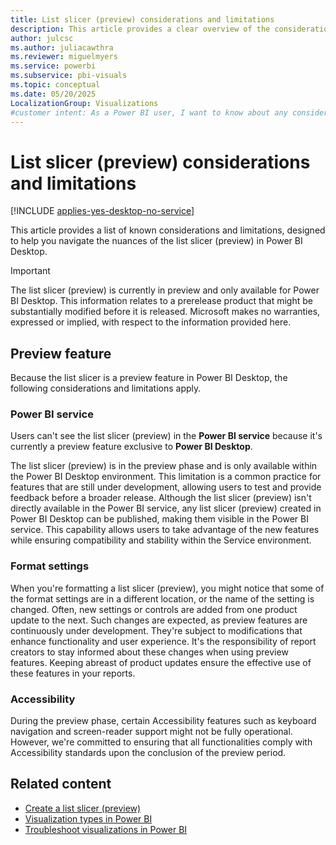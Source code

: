 ```yaml
---
title: List slicer (preview) considerations and limitations
description: This article provides a clear overview of the considerations and limitations for the list slicer (preview) in Power BI Desktop.
author: julcsc
ms.author: juliacawthra
ms.reviewer: miguelmyers
ms.service: powerbi
ms.subservice: pbi-visuals
ms.topic: conceptual
ms.date: 05/20/2025
LocalizationGroup: Visualizations
#customer intent: As a Power BI user, I want to know about any considerations or limitations for the list slicer (preview) so that I'm always aware of the nuances of the list slicer (preview) in Power BI Desktop.
---
```


# List slicer (preview) considerations and limitations

[!INCLUDE [applies-yes-desktop-no-service](../includes/applies-yes-desktop-no-service.md)]

This article provides a list of known considerations and limitations, designed to help you navigate the nuances of the list slicer (preview) in Power BI Desktop.

> [!IMPORTANT]
> The list slicer (preview) is currently in preview and only available for Power BI Desktop. This information relates to a prerelease product that might be substantially modified before it is released. Microsoft makes no warranties, expressed or implied, with respect to the information provided here.

## Preview feature

Because the list slicer is a preview feature in Power BI Desktop, the following considerations and limitations apply.

### Power BI service

Users can't see the list slicer (preview) in the **Power BI service** because it's currently a preview feature exclusive to **Power BI Desktop**.

The list slicer (preview) is in the preview phase and is only available within the Power BI Desktop environment. This limitation is a common practice for features that are still under development, allowing users to test and provide feedback before a broader release. Although the list slicer (preview) isn't directly available in the Power BI service, any list slicer (preview) created in Power BI Desktop can be published, making them visible in the Power BI service. This capability allows users to take advantage of the new features while ensuring compatibility and stability within the Service environment.

### Format settings

When you're formatting a list slicer (preview), you might notice that some of the format settings are in a different location, or the name of the setting is changed. Often, new settings or controls are added from one product update to the next. Such changes are expected, as preview features are continuously under development. They're subject to modifications that enhance functionality and user experience. It's the responsibility of report creators to stay informed about these changes when using preview features. Keeping abreast of product updates ensure the effective use of these features in your reports.

### Accessibility

During the preview phase, certain Accessibility features such as keyboard navigation and screen-reader support might not be fully operational. However, we're committed to ensuring that all functionalities comply with Accessibility standards upon the conclusion of the preview period.

## Related content

- [Create a list slicer (preview)](power-bi-visualization-list-slicer.md)
- [Visualization types in Power BI](power-bi-visualization-types-for-reports-and-q-and-a.md)
- [Troubleshoot visualizations in Power BI](power-bi-visualization-troubleshoot.md)
